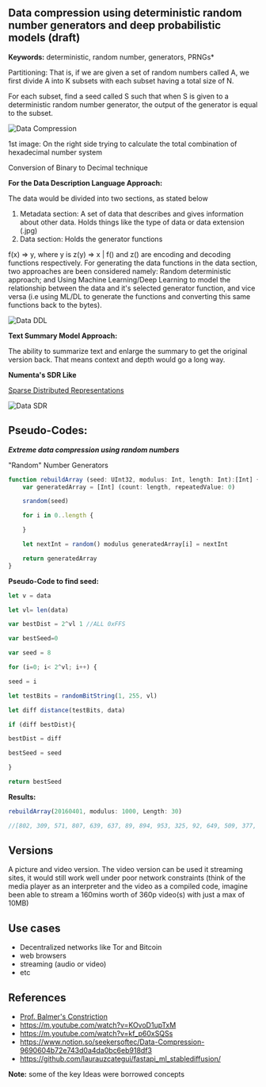 ## Data compression using deterministic random number generators and deep  probabilistic models (draft)

**Keywords:** deterministic, random number, generators, PRNGs*

Partitioning: That is, if we are given a set of random numbers called A, we first divide A into K subsets with each subset having a total size of N.

For each subset, find a seed called S such that when S is given to a deterministic random number generator, the output of the generator is equal to the subset.

![Data Compression](../images/1.jpg)

1st image: On the right side trying to calculate the total combination of hexadecimal number system 

Conversion of Binary to Decimal technique 


**For the Data Description Language Approach:**

The data would be divided into two sections, as stated below

1. Metadata section: A set of data that describes and gives information about other data. Holds things like the type of data or data extension (.jpg) 
2. Data section: Holds the generator functions 

f(x) ⇒ y, where y is z(y) ⇒ x | f() and z() are encoding and decoding functions respectively. For generating the data functions in the data section, two approaches are been considered namely: Random deterministic approach; and Using Machine Learning/Deep Learning to model the relationship between the data and it's selected generator function, and vice versa (i.e using ML/DL to generate the functions and converting this same functions back to the bytes).

![Data DDL](../images/2.jpg)


**Text Summary Model Approach:** 

The ability to summarize text and enlarge the summary to get the original version back. That means context and depth would go a long way.

**Numenta's SDR Like**

[Sparse Distributed Representations](https://www.numenta.com/assets/pdf/biological-and-machine-intelligence/BaMI-SDR.pdf)

![Data SDR](../images/3.jpg)

## Pseudo-Codes:
***Extreme data compression using random numbers*** 

"Random" Number Generators

```typescript
function rebuildArray (seed: UInt32, modulus: Int, length: Int):[Int] { 
    var generatedArray = [Int] (count: length, repeatedValue: 0)

    srandom(seed)

    for i in 0..length {

    }

    let nextInt = random() modulus generatedArray[i] = nextInt

    return generatedArray
}
```

**Pseudo-Code to find seed:**
```typescript
let v = data

let vl= len(data)

var bestDist = 2^vl 1 //ALL 0xFFS

var bestSeed=0

var seed = 8

for (i=0; i< 2^vl; i++) {

seed = i

let testBits = randomBitString(1, 255, vl)

let diff distance(testBits, data)

if (diff bestDist){

bestDist = diff

bestSeed = seed

}

return bestSeed

```

**Results:** 

```typescript
rebuildArray(20160401, modulus: 1000, Length: 30)

//[802, 309, 571, 807, 639, 637, 89, 894, 953, 325, 92, 649, 509, 377, 693, 248, 937, 83, 526, 59, 628, 602, 322, 786, 202, 212, 586, 739, 518, 89]
```


## Versions 
A picture and video version. The video version can be used it streaming sites, it would still work well under poor network constraints (think of the media player as an interpreter and the video as a compiled code, imagine been able to stream a 160mins worth of 360p video(s) with just a max of 10MB) 

## Use cases
- Decentralized networks like Tor and Bitcoin 
- web browsers
- streaming (audio or video)
- etc


## References

- [Prof. Balmer's Constriction](https://github.com/bamler-lab/constriction)
- https://m.youtube.com/watch?v=KOvoD1upTxM
- https://m.youtube.com/watch?v=kf_p60xSQSs
- https://www.notion.so/seekersoftec/Data-Compression-9690604b72e743d0a4da0bc6eb918df3
- https://github.com/laurauzcategui/fastapi_ml_stablediffusion/



**Note:** some of the key Ideas were borrowed concepts 